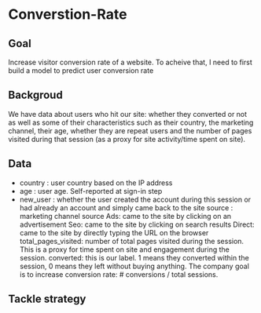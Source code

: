 # Converstion-Rate
## Goal
Increase visitor conversion rate of a website. To acheive that, I need to first build a model to predict user conversion rate
## Backgroud
We have data about users who hit our site: whether they converted or not as well as some of their characteristics such as their country, the marketing channel, their age, whether they are repeat users and the number of pages visited during that session (as a proxy for site activity/time spent on site).
## Data
- country : user country based on the IP address
- age : user age. Self-reported at sign-in step
- new_user : whether the user created the account during this session or had already an account and simply came back to the site
source : marketing channel source
Ads: came to the site by clicking on an advertisement
Seo: came to the site by clicking on search results
Direct: came to the site by directly typing the URL on the browser
total_pages_visited: number of total pages visited during the session. This is a proxy for time spent on site and engagement during the session.
converted: this is our label. 1 means they converted within the session, 0 means they left without buying anything. The company goal is to increase conversion rate: # conversions / total sessions.
## Tackle strategy
